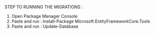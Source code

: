 STEP TO RUNNING THE MIGRATIONS :

1. Open Package Manager Console
2. Paste and run : Install-Package Microsoft.EntityFrameworkCore.Tools 
3. Paste and run : Update-Database
